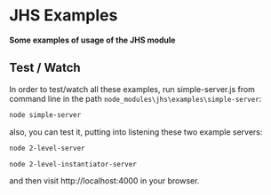 # JHS Examples
**Some examples of usage of the JHS module**

## Test / Watch 
In order to test/watch all these examples, run simple-server.js from command line in the path `node_modules\jhs\examples\simple-server`:
```sh
node simple-server
```
also, you can test it, putting into listening these two example servers:
```sh
node 2-level-server
```
```sh
node 2-level-instantiator-server
```
and then visit http://localhost:4000 in your browser.
